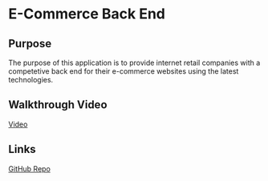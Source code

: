 # E-Commerce Back End

## Purpose
The purpose of this application is to provide internet retail companies with a competetive back end for their e-commerce websites using the latest technologies.

## Walkthrough Video
[Video](https://drive.google.com/file/d/1PLK2rpPPQPiMeYl7hYT8QbatowQdxJAH/view)

## Links
[GitHub Repo](https://github.com/apklopfenstein/ecommerce-back-end)